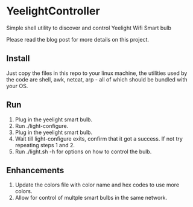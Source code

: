 # YeelightController
Simple shell utility to discover and control Yeelight Wifi Smart bulb

Please read the blog post for more details on this project.

## Install
Just copy the files in this repo to your linux machine, the utilities used by the code
are shell, awk, netcat, arp - all of which should be bundled with your OS.
## Run
 1. Plug in the yeelight smart bulb. 
 2. Run ./light-configure.
 2. Plug in the yeelight smart bulb.
 3. Wait till light-configure exits, confirm that it got a success. If not try repeating steps 1 and 2.
 4. Run ./light.sh -h for options on how to control the bulb. 
## Enhancements 
 1. Update the colors file with color name and hex codes to use more colors.
 2. Allow for control of multple smart bulbs in the same network.   
